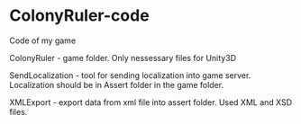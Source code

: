 # ColonyRuler-code
Code of my game

ColonyRuler - game folder. Only nessessary files for Unity3D

SendLocalization - tool for sending localization into game server. Localization should be in Assert folder in the game folder.

XMLExport - export data from xml file into assert folder. Used XML and XSD files.
